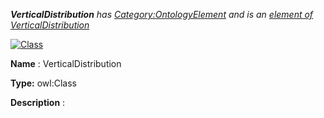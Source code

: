 ___VerticalDistribution__ 
 has
 [Category:OntologyElement](../../Category/OntologyElement "Category:OntologyElement") 
 and is an
 [element of](../../Property/ElementOf "Property:ElementOf") 
[VerticalDistribution](../../Submissions/VerticalDistribution "Submissions:VerticalDistribution")_




  





[![Class](../../images/thumb/2/27/Class.gif/45px-Class.gif)](../../Image/Class.gif "Class")


__Name__ 
 : VerticalDistribution
 



__Type:__ 
 owl:Class
 



__Description__ 
 :